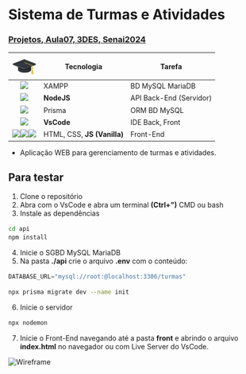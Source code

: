 # Sistema de Turmas e Atividades
### [Projetos, Aula07, 3DES, Senai2024](https://github.com/wellifabio/senai2024/tree/main/ds/3des/01-proj/aula07)

|<img src="./asstes(geral)/icone.png" width="50px">|Tecnologia|Tarefa|
|:-:|-|-|
|[<img src="https://w7.pngwing.com/pngs/717/111/png-transparent-mysql-round-logo-tech-companies-thumbnail.png" style="width:50px;">](https://www.apachefriends.org/pt_br/index.html)|XAMPP|BD MySQL MariaDB
|[<img src="https://static-00.iconduck.com/assets.00/node-js-icon-454x512-nztofx17.png" style="width:50px;">](https://nodejs.org/en)|**NodeJS**|API Back-End (Servidor)|
|[<img src="https://i.pinimg.com/originals/39/b2/e4/39b2e4ad77c23a2c11e5950a7dfa2aec.png" style="width:50px;">](https://www.prisma.io/)|Prisma|ORM BD MySQL|
|[<img src="https://logowik.com/content/uploads/images/visual-studio-code7642.jpg" style="width:50px;">](https://code.visualstudio.com/)|**VsCode**|IDE Back, Front|
|[<img src="https://cdn-icons-png.flaticon.com/512/919/919827.png" style="width:50px">](https://developer.mozilla.org/pt-BR/docs/Web/HTML)[<img src="https://cdn-icons-png.flaticon.com/512/919/919826.png" style="width:50px">](https://developer.mozilla.org/pt-BR/docs/Web/CSS)[<img src="https://cdn5.vectorstock.com/i/1000x1000/27/74/vanilla-javascript-language-vector-31602774.jpg" style="width:50px">](https://developer.mozilla.org/pt-BR/docs/Web/JavaScript)|HTML, CSS, **JS (Vanilla)**|Front-End|

- Aplicação WEB para gerenciamento de turmas e atividades.

## Para testar
1. Clone o repositório
2. Abra com o VsCode e abra um terminal **(Ctrl+")** CMD ou bash
3. Instale as dependências
```bash
cd api
npm install
```
4. Inicie o SGBD MySQL MariaDB
5. Na pasta **./api** crie o arquivo **.env** com o conteúdo:
```js
DATABASE_URL="mysql://root:@localhost:3306/turmas"
```
```bash
npx prisma migrate dev --name init
```
6. Inicie o servidor
```bash
npx nodemon
```
7. Inicie o Front-End navegando até a pasta **front** e abrindo o arquivo **index.html** no navegador ou com Live Server do VsCode.

![Wireframe](./docs/wireframe01.png)
